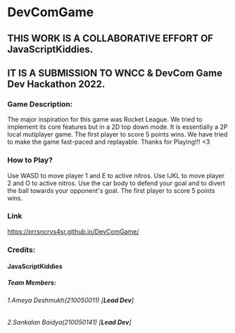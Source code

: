 # DevComGame

## **THIS WORK IS A COLLABORATIVE EFFORT OF JavaScriptKiddies.**
## **IT IS A SUBMISSION TO WNCC & DevCom Game Dev Hackathon 2022.**


### Game Description:
The major inspiration for this game was Rocket League. We tried to implement its core features but in a 2D top down mode. It is essentially a 2P local mutiplayer game. The first player to score 5 points wins. We have tried to make the game fast-paced and replayable. Thanks for Playing!!! <3



### How to Play?
Use WASD to move player 1 and E to active nitros. 
Use IJKL to move player 2 and O to active nitros. 
Use the car body to defend your goal and to divert the ball towards your opponent's goal.
The first player to score 5 points wins.

### Link
https://prrsncrvs4sr.github.io/DevComGame/

### Credits: 
#### JavaScriptKiddies
##### Team Members:
###### 1.Ameya Deshmukh(210050011) [**Lead Dev**]
###### 2.Sankalan Baidya(210050141) [**Lead Dev**]

